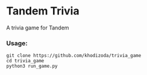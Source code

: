 # Tandem Trivia
A trivia game for Tandem

### Usage:
```
git clone https://github.com/khodizoda/trivia_game
cd trivia_game
python3 run_game.py
```
